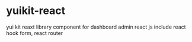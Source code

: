 # yuikit-react

yui kit reaxt library component for dashboard admin react js include react hook form, react router
